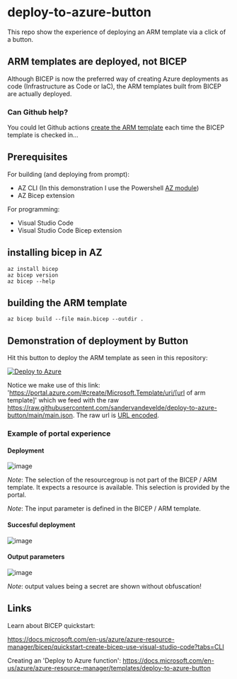 # deploy-to-azure-button

This repo show the experience of deploying an ARM template via a click of a button.

## ARM templates are deployed, not BICEP

Although BICEP is now the preferred way of creating Azure deployments as code (Infrastructure as Code or IaC), the ARM templates built from BICEP are actually deployed. 

### Can Github help?

You could let Github actions [create the ARM template](https://stackoverflow.com/questions/66645149/how-to-create-a-deploy-to-azure-button-that-uses-a-bicep-instead-of-an-json-te) each time the BICEP template is checked in...

## Prerequisites

For building (and deploying from prompt):
- AZ CLI (In this demonstration I use the Powershell [AZ module](https://docs.microsoft.com/en-us/powershell/azure/new-azureps-module-az?view=azps-6.4.0))
- AZ Bicep extension

For programming:
- Visual Studio Code
- Visual Studio Code Bicep extension

## installing bicep in AZ

```
az install bicep
az bicep version
az bicep --help
```

## building the ARM template

```
az bicep build --file main.bicep --outdir .
```

## Demonstration of deployment by Button

Hit this button to deploy the ARM template as seen in this repository:

[![Deploy to Azure](https://aka.ms/deploytoazurebutton)](https://portal.azure.com/#create/Microsoft.Template/uri/https%3A%2F%2Fraw.githubusercontent.com%2Fsandervandevelde%2Fdeploy-to-azure-button%2Fmain%2Fmain.json)

Notice we make use of this link: 'https://portal.azure.com/#create/Microsoft.Template/uri/[url of arm template]' which we feed with the raw https://raw.githubusercontent.com/sandervandevelde/deploy-to-azure-button/main/main.json. The raw url is [URL encoded](https://www.urlencoder.org/).  

### Example of portal experience

#### Deployment

![image](https://user-images.githubusercontent.com/694737/134773163-95e6bd1f-d991-4d20-a94a-032b3a507c1a.png)

_Note_: The selection of the resourcegroup is not part of the BICEP / ARM template. It expects a resource is available. This selection is provided by the portal.

_Note_: The input parameter is defined in the BICEP / ARM template.

#### Succesful deployment

![image](https://user-images.githubusercontent.com/694737/134773909-84c8452a-6173-4269-94a0-69d1fa3fdf55.png)

#### Output parameters

![image](https://user-images.githubusercontent.com/694737/134773431-ea664341-6846-456b-b63b-9f322fb16bc5.png)

_Note_: output values being a secret are shown without obfuscation!

## Links

Learn about BICEP quickstart:

https://docs.microsoft.com/en-us/azure/azure-resource-manager/bicep/quickstart-create-bicep-use-visual-studio-code?tabs=CLI

Creating an 'Deploy to Azure function':
https://docs.microsoft.com/en-us/azure/azure-resource-manager/templates/deploy-to-azure-button

